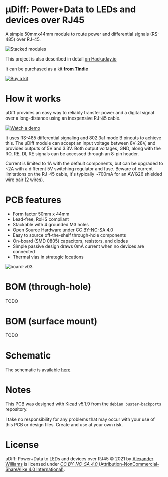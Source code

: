 # μDiff: Power+Data to LEDs and devices over RJ45

A simple 50mmx44mm module to route power and differential signals (RS-485) over RJ-45.

![Stacked modules](https://user-images.githubusercontent.com/153401/128298233-b51e0acc-333e-47a2-b127-6a38895b0770.JPG)

This project is also described in detail [on Hackaday.io](https://hackaday.io/project/179020-diff-powerdata-to-leds-and-devices-over-rj45)

It can be purchased as a kit **[from Tindie](https://www.tindie.com/products/24510/)**

[![Buy a kit](https://d2ss6ovg47m0r5.cloudfront.net/badges/tindie-mediums.png)](https://www.tindie.com/products/24510/)

# How it works

μDiff provides an easy way to reliably transfer power and a digital signal over a long-distance using an inexpensive RJ-45 cable.

[![Watch a demo](https://user-images.githubusercontent.com/153401/128300194-b423a72b-3753-4d11-98fc-c7c09939c4a7.png)](
https://www.youtube.com/watch?v=i-OBXi-Fx-U)

It uses RS-485 differential signaling and 802.3af mode B pinouts to achieve this. The μDiff module can accept an input voltage between 8V-28V, and provides outputs of 5V and 3.3V. Both output voltages, GND, along with the RO, RE, DI, RE signals can be accessed through an 8-pin header.

Current is limited to 1A with the default components, but can be upgraded to ~2A with a different 5V switching regulator and fuse. Beware of current limitations on the RJ-45 cable, it's typically ~700mA for an AWG26 shielded wire pair (2 wires).

# PCB features

  * Form factor 50mm x 44mm
  * Lead-free, RoHS compliant
  * Stackable with 4 grounded M3 holes
  * Open Source Hardware under [CC BY-NC-SA 4.0](#License)
  * Easy to source off-the-shelf through-hole components
  * On-board (SMD 0805) capacitors, resistors, and diodes
  * Simple passive design draws 0mA current when no devices are connected
  * Thermal vias in strategic locations

![board-v03](https://user-images.githubusercontent.com/153401/128298045-6c3d7a2e-5431-4dee-8e91-cdd2cbb3bcd3.png)

# BOM (through-hole)

TODO

# BOM (surface mount)

TODO

# Schematic

The schematic is available [here](schematic-v03.pdf)

# Notes

This PCB was designed with [Kicad](https://kicad.org/) v5.1.9 from the `debian buster-backports` repository.

I take no responsibility for any problems that may occur with your use of this PCB or design files. Create and use at your own risk.

# License

μDiff: Power+Data to LEDs and devices over RJ45 © 2021 by [Alexander Williams](https://a1w.ca/) is licensed under [_CC BY-NC-SA 4.0_ (Attribution-NonCommercial-ShareAlike 4.0 International)](https://creativecommons.org/licenses/by-nc-sa/4.0/).
